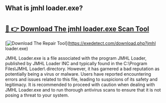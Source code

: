 ## What is jmhl loader.exe? 

# <h2><a href="https://exedetect.com/download.php?jmhl loader.exe">🔗 👉 Download The jmhl loader.exe Scan Tool</a></h2>

[![Download The Repair Tool](https://exedetect.com/download-button.jpg)](https://exedetect.com/download.php?jmhl loader.exe)

JMHL Loader.exe is a file associated with the program JMHL Loader, published by JMHL Loader INC and typically found in the C:\Program Files\JMHL Loader\ directory. However, it has garnered a bad reputation as potentially being a virus or malware. Users have reported encountering errors and issues related to this file, leading to suspicions of its safety and legitimacy. It is recommended to proceed with caution when dealing with JMHL Loader.exe and to run thorough antivirus scans to ensure that it is not posing a threat to your system.